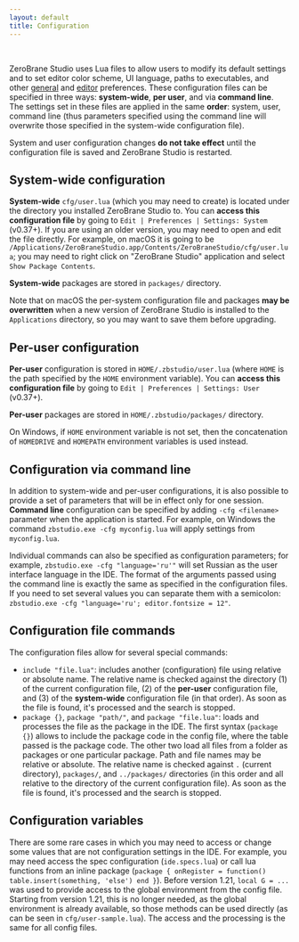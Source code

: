 ```yaml
---
layout: default
title: Configuration
---
```


<ul id='toc'>&nbsp;</ul>

ZeroBrane Studio uses Lua files to allow users to modify its default settings and to set editor color scheme, UI language, paths to executables, and other [general](doc-general-preferences) and [editor](doc-editor-preferences) preferences.
These configuration files can be specified in three ways: **system-wide**, **per user**, and via **command line**.
The settings set in these files are applied in the same **order**: system, user, command line (thus parameters specified using the command line will overwrite those specified in the system-wide configuration file).

System and user configuration changes **do not take effect** until the configuration file is saved and ZeroBrane Studio is restarted.

## System-wide configuration

**System-wide** `cfg/user.lua` (which you may need to create) is located under the directory you installed ZeroBrane Studio to.
You can **access this configuration file** by going to `Edit | Preferences | Settings: System` (v0.37+).
If you are using an older version, you may need to open and edit the file directly.
For example, on macOS it is going to be `/Applications/ZeroBraneStudio.app/Contents/ZeroBraneStudio/cfg/user.lua`;
you may need to right click on "ZeroBrane Studio" application and select `Show Package Contents`.

**System-wide** packages are stored in `packages/` directory.

Note that on macOS the per-system configuration file and packages **may be overwritten** when a new version of ZeroBrane Studio is installed to the `Applications` directory, so you may want to save them before upgrading.

## Per-user configuration

**Per-user** configuration is stored in `HOME/.zbstudio/user.lua` (where `HOME` is the path specified by the `HOME` environment variable).
You can **access this configuration file** by going to `Edit | Preferences | Settings: User` (v0.37+).

**Per-user** packages are stored in `HOME/.zbstudio/packages/` directory.

On Windows, if `HOME` environment variable is not set, then the concatenation of `HOMEDRIVE` and `HOMEPATH` environment variables is used instead.

## Configuration via command line

In addition to system-wide and per-user configurations, it is also possible to provide a set of parameters that will be in effect only for one session.
**Command line** configuration can be specified by adding `-cfg <filename>` parameter when the application is started.
For example, on Windows the command `zbstudio.exe -cfg myconfig.lua` will apply settings from `myconfig.lua`.

Individual commands can also be specified as configuration parameters; for example, `zbstudio.exe -cfg "language='ru'"` will set Russian as the user interface language in the IDE.
The format of the arguments passed using the command line is exactly the same as specified in the configuration files. If you need to set several values you can separate them with a semicolon: `zbstudio.exe -cfg "language='ru'; editor.fontsize = 12"`.

## Configuration file commands

The configuration files allow for several special commands:

- `include "file.lua"`: includes another (configuration) file using relative or absolute name.
The relative name is checked against the directory (1) of the current configuration file, (2) of the **per-user** configuration file, and (3) of the **system-wide** configuration file (in that order).
As soon as the file is found, it's processed and the search is stopped.
- `package {}`, `package "path/"`, and `package "file.lua"`: loads and processes the file as the package in the IDE.
The first syntax (`package {}`) allows to include the package code in the config file, where the table passed is the package code.
The other two load all files from a folder as packages or one particular package.
Path and file names may be relative or absolute. The relative name is checked against `.` (current directory), `packages/`, and `../packages/` directories (in this order and all relative to the directory of the current configuration file).
As soon as the file is found, it's processed and the search is stopped.

## Configuration variables

There are some rare cases in which you may need to access or change some values that are not configuration settings in the IDE.
For example, you may need access the spec configuration (`ide.specs.lua`) or call lua functions from an inline package (`package { onRegister = function() table.insert(something, 'else') end }`).
Before version 1.21, `local G = ...` was used to provide access to the global environment from the config file.
Starting from version 1.21, this is no longer needed, as the global environment is already available, so those methods can be used directly (as can be seen in `cfg/user-sample.lua`).
The access and the processing is the same for all config files.
